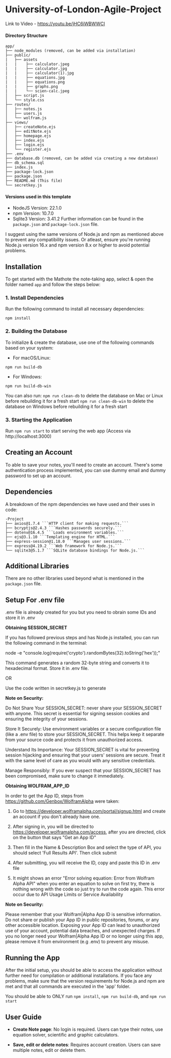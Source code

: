 # University-of-London-Agile-Project

Link to Video - https://youtu.be/jHC6iWBWWCI

#### Directory Structure ####

```
app/
├── node_modules (removed, can be added via installation)
├── public/
|   ├── assets
|   |    ├── calculator.jpeg
|   |    ├── calculator.jpg   
|   |    ├── calculator(1).jpg
|   |    ├── equations.jpg
|   |    ├── equations.png
|   |    ├── graphs.png
|   |    └── scien-calc.jpeg
│   ├── script.js
│   └── style.css
├── routes/
│   ├── notes.js
│   ├── users.js
│   └── wolfram.js
├── views/
│   ├── createNote.ejs
│   ├── editNote.ejs
│   ├── homepage.ejs
│   ├── index.ejs
│   ├── login.ejs
│   └── register.ejs
├── .env
├── database.db (removed, can be added via creating a new database)
├── db_schema.sql
├── index.js
├── package-lock.json
├── package.json
├── README.md (This file)
└── secretkey.js
```

#### Versions used in this template ####

* NodeJS Version: 22.1.0
* npm Version: 10.7.0
* Sqlite3 Version: 3.41.2
Further information can be found in the `package.json` and `package-lock.json` file.

I suggest using the same versions of Node.js and npm as mentioned above to prevent any compatibility issues. 
Or atleast, ensure you're running Node.js version 16.x and npm version 8.x or higher to avoid potential problems.

## Installation

To get started with the Mathote the note-taking app, select & open the folder named `app` and follow the steps below:

### 1. Install Dependencies

Run the following command to install all necessary dependencies:

```npm install```

### 2. Building the Database

To initialize & create the database, use one of the following commands based on your system:

- For macOS/Linux:

```npm run build-db```

- For Windows:

```npm run build-db-win```

You can also run: 
```npm run clean-db``` to delete the database on Mac or Linux before rebuilding it for a fresh start
```npm run clean-db-win``` to delete the database on Windows before rebuilding it for a fresh start

### 3. Starting the Application

Run ```npm run start``` to start serving the web app (Access via http://localhost:3000)

## Creating an Account

To able to save your notes, you'll need to create an account. There's some authentication process implemented, you can use dummy email and dummy password to set up an account.

## Dependencies

A breakdown of the npm dependencies we have used and their uses in code:

```
-Project
├── axios@1.7.4 ```HTTP client for making requests.```
├── bcryptjs@2.4.3 ```Hashes passwords securely.```
├── dotenv@16.4.5 ```Loads environment variables.```
├── ejs@3.1.10 ```Templating engine for HTML.```
├── express-session@1.18.0 ```Manages user sessions.```
├── express@4.19.2 ```Web framework for Node.js.```
└── sqlite3@5.1.7 ```SQLite database bindings for Node.js.```
```

## Additional Libraries

There are no other libraries used beyond what is mentioned in the `package.json` file.

## Setup For .env file

.env file is already created for you but you need to obrain some IDs and store it in .env

**Obtaining SESSION_SECRET**

If you has followed previous steps and has Node.js installed, you can run the following command in the terminal:

node -e "console.log(require('crypto').randomBytes(32).toString('hex'));"

This command generates a random 32-byte string and converts it to hexadecimal format. Store it in .env file.

OR

Use the code written in secretkey.js to generate

**Note on Security:**

Do Not Share Your SESSION_SECRET: never share your SESSION_SECRET with anyone. This secret is essential for signing session cookies and ensuring the integrity of your sessions.

Store It Securely: Use environment variables or a secure configuration file (like a .env file) to store your SESSION_SECRET. This helps keep it separate from your source code and protects it from unauthorized access.

Understand Its Importance: Your SESSION_SECRET is vital for preventing session hijacking and ensuring that your users' sessions are secure. Treat it with the same level of care as you would with any sensitive credentials.

Manage Responsibly: If you ever suspect that your SESSION_SECRET has been compromised, make sure to change it immediately.

**Obtaining WOLFRAM_APP_ID**

In order to get the App ID, steps from https://github.com/Genbox/WolframAlpha were taken:

1. Go to https://developer.wolframalpha.com/portal/signup.html and create an account if you don't already have one.

2. After signing in, you will be directed to https://developer.wolframalpha.com/access, after you are directed, click on the button that says "Get an App ID"

3. Then fill in the Name & Description Box and select the type of API, you should select 'Full Results API'. Then click submit

4. After submitting, you will receive the ID, copy and paste this ID in .env file

4. It might shows an error "Error solving equation: Error from Wolfram Alpha API" when you enter an equation to solve on first try, there is nothing wrong with the code so just try to run the code again. This error occur due to API Usage Limits or Service Availability

**Note on Security:**

Please remember that your Wolfram|Alpha App ID is sensitive information. Do not share or publish your App ID in public repositories, forums, or any other accessible location. Exposing your App ID can lead to unauthorized use of your account, potential data breaches, and unexpected charges. If you no longer need your Wolfram|Alpha App ID or no longer using this app, please remove it from environment (e.g .env) to prevent any misuse.

## Running the App

After the initial setup, you should be able to access the application without further need for compilation or additional installations. If you face any problems, make sure that the version requirements for Node.js and npm are met and that all commands are executed in the 'app' folder. 

You should be able to ONLY run ```npm install```, ```npm run build-db```, and ```npm run start``` 

## User Guide

- **Create Note page**: No login is required. Users can type their notes, use equation solver, scientific and graphic calculators.

- **Save, edit or delete notes**: Requires account creation. Users can save multiple notes, edit or delete them.
